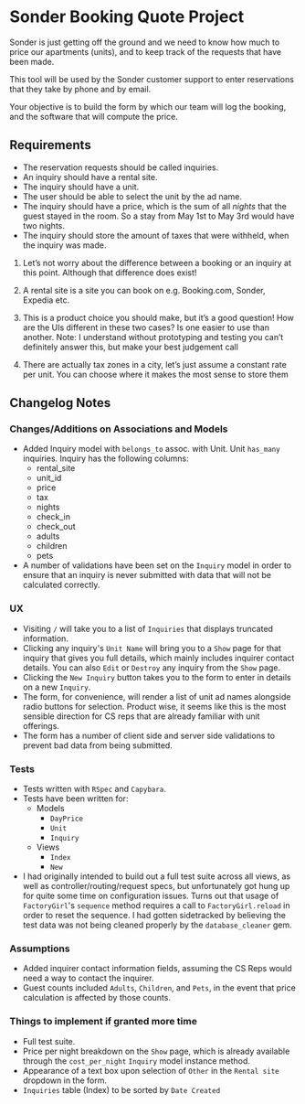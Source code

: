 # Sonder Booking Quote Project

Sonder is just getting off the ground and we need to know how much to price our apartments (units), and to keep track of the requests that have been made.

This tool will be used by the Sonder customer support to enter reservations that they take by phone and by email.

Your objective is to build the form by which our team will log the booking, and the software that will compute the price.

## Requirements

- The reservation requests should be called inquiries.
- An inquiry should have a rental site.
- The inquiry should have a unit.
- The user should be able to select the unit by the ad name.
- The inquiry should have a price, which is the sum of all _nights_ that the guest stayed in the room. So a stay from May 1st to May 3rd would have two nights.
- The inquiry should store the amount of taxes that were withheld, when the inquiry was made.

1) Let’s not worry about the difference between a booking or an inquiry at this point. Although that difference does exist!

2) A rental site is a site you can book on e.g. Booking.com, Sonder, Expedia etc.

3) This is a product choice you should make, but it’s a good question! How are the UIs different in these two cases? Is one easier to use than another. Note: I understand without prototyping and testing you can’t definitely answer this, but make your best judgement call

4) There are actually tax zones in a city, let’s just assume a constant rate per unit. You can choose where it makes the most sense to store them

## Changelog Notes

### Changes/Additions on Associations and Models
- Added Inquiry model with `belongs_to` assoc. with Unit. Unit `has_many` inquiries. Inquiry has the following columns:
  - rental_site
  - unit_id
  - price
  - tax
  - nights
  - check_in
  - check_out
  - adults
  - children
  - pets
- A number of validations have been set on the `Inquiry` model in order to ensure that an inquiry is never submitted with data that will not be calculated correctly.

### UX
- Visiting `/` will take you to a list of `Inquiries` that displays truncated information.
- Clicking any inquiry's `Unit Name` will bring you to a `Show` page for that inquiry that gives you full details, which mainly includes inquirer contact details. You can also `Edit` or `Destroy` any inquiry from the `Show` page.
- Clicking the `New Inquiry` button takes you to the form to enter in details on a new `Inquiry`.
- The form, for convenience, will render a list of unit ad names alongside radio buttons for selection. Product wise, it seems like this is the most sensible direction for CS reps that are already familiar with unit offerings.
- The form has a number of client side and server side validations to prevent bad data from being submitted.

### Tests
- Tests written with `RSpec` and `Capybara`.
- Tests have been written for:
	- Models
		- `DayPrice` 
		- `Unit`
		- `Inquiry`
	- Views
		- `Index`
		- `New`
- I had originally intended to build out a full test suite across all views, as well as controller/routing/request specs, but unfortunately got hung up for quite some time on configuration issues. Turns out that usage of `FactoryGirl`'s `sequence` method requires a call to `FactoryGirl.reload` in order to reset the sequence. I had gotten sidetracked by believing the test data was not being cleaned properly by the `database_cleaner` gem.

### Assumptions
- Added inquirer contact information fields, assuming the CS Reps would need a way to contact the inquirer.
- Guest counts included `Adults`, `Children`, and `Pets`, in the event that price calculation is affected by those counts.

### Things to implement if granted more time
- Full test suite.
- Price per night breakdown on the `Show` page, which is already available through the `cost_per_night` `Inquiry` model instance method.
- Appearance of a text box upon selection of `Other` in the `Rental site` dropdown in the form.
- `Inquiries` table (Index) to be sorted by `Date Created`